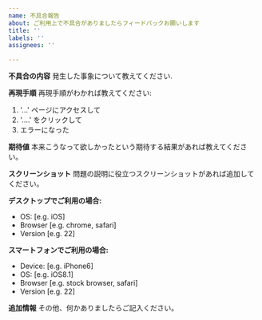 ```yaml
---
name: 不具合報告
about: ご利用上で不具合がありましたらフィードバックお願いします
title: ''
labels: ''
assignees: ''

---
```


**不具合の内容**
発生した事象について教えてください.

**再現手順**
再現手順がわかれば教えてください:
1. '...' ページにアクセスして
2. '....' をクリックして
3. エラーになった

**期待値**
本来こうなって欲しかったという期待する結果があれば教えてください。

**スクリーンショット**
問題の説明に役立つスクリーンショットがあれば追加してください。

**デスクトップでご利用の場合:**
 - OS: [e.g. iOS]
 - Browser [e.g. chrome, safari]
 - Version [e.g. 22]

**スマートフォンでご利用の場合:**
 - Device: [e.g. iPhone6]
 - OS: [e.g. iOS8.1]
 - Browser [e.g. stock browser, safari]
 - Version [e.g. 22]

**追加情報**
その他、何かありましたらご記入ください。
